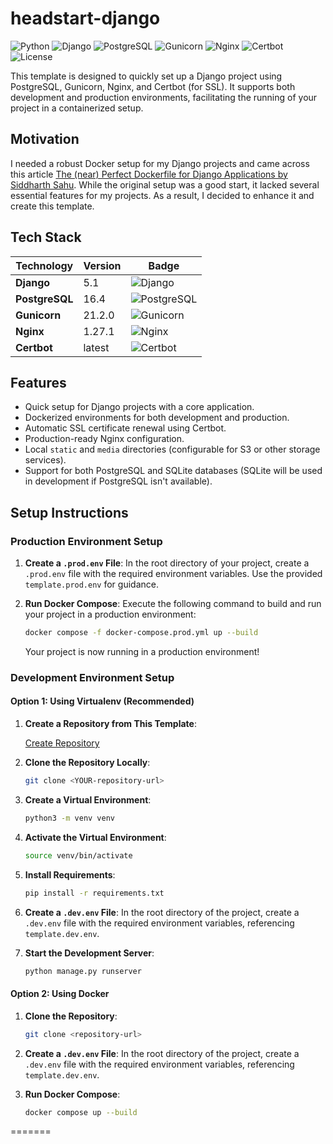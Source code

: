 # headstart-django

![Python](https://img.shields.io/badge/Python-3.8%2B-blue?style=flat-square)
![Django](https://img.shields.io/badge/Django-5.1-orange?style=flat-square)
![PostgreSQL](https://img.shields.io/badge/PostgreSQL-16.4-green?style=flat-square)
![Gunicorn](https://img.shields.io/badge/Gunicorn-21.2.0-lightgrey?style=flat-square)
![Nginx](https://img.shields.io/badge/Nginx-1.27.1-brightgreen?style=flat-square)
![Certbot](https://img.shields.io/badge/Certbot-latest-blueviolet?style=flat-square)
![License](https://img.shields.io/badge/license-MIT-lightgrey?style=flat-square)

This template is designed to quickly set up a Django project using PostgreSQL, Gunicorn, Nginx, and Certbot (for SSL). It supports both development and production environments, facilitating the running of your project in a containerized setup.

## Motivation

I needed a robust Docker setup for my Django projects and came across this article [The (near) Perfect Dockerfile for Django Applications by Siddharth Sahu](https://faun.pub/the-near-perfect-dockerfile-for-django-applications-8bc352a1e871). While the original setup was a good start, it lacked several essential features for my projects. As a result, I decided to enhance it and create this template.

## Tech Stack

| Technology     | Version  | Badge                                                  |
|----------------|----------|--------------------------------------------------------|
| **Django**     | 5.1      | ![Django](https://img.shields.io/badge/Django-5.1-orange?style=flat-square)         |
| **PostgreSQL** | 16.4     | ![PostgreSQL](https://img.shields.io/badge/PostgreSQL-16.4-green?style=flat-square) |
| **Gunicorn**   | 21.2.0   | ![Gunicorn](https://img.shields.io/badge/Gunicorn-21.2.0-lightgrey?style=flat-square)  |
| **Nginx**      | 1.27.1   | ![Nginx](https://img.shields.io/badge/Nginx-1.27.1-brightgreen?style=flat-square)   |
| **Certbot**    | latest   | ![Certbot](https://img.shields.io/badge/Certbot-latest-blueviolet?style=flat-square) |

## Features

- Quick setup for Django projects with a core application.
- Dockerized environments for both development and production.
- Automatic SSL certificate renewal using Certbot.
- Production-ready Nginx configuration.
- Local `static` and `media` directories (configurable for S3 or other storage services).
- Support for both PostgreSQL and SQLite databases (SQLite will be used in development if PostgreSQL isn't available).

## Setup Instructions

### Production Environment Setup

1. **Create a `.prod.env` File**: In the root directory of your project, create a `.prod.env` file with the required environment variables. Use the provided `template.prod.env` for guidance.

2. **Run Docker Compose**: Execute the following command to build and run your project in a production environment:

    ```bash
    docker compose -f docker-compose.prod.yml up --build
    ```

    Your project is now running in a production environment!

### Development Environment Setup

#### Option 1: Using Virtualenv (Recommended)

1. **Create a Repository from This Template**:
   
   [Create Repository](https://github.com/new?template_name=headstart-django&template_owner=alexdeathway)

2. **Clone the Repository Locally**:

    ```bash
    git clone <YOUR-repository-url>
    ```

3. **Create a Virtual Environment**:

    ```bash
    python3 -m venv venv
    ```

4. **Activate the Virtual Environment**:

    ```bash
    source venv/bin/activate
    ```

5. **Install Requirements**:

    ```bash
    pip install -r requirements.txt
    ```

6. **Create a `.dev.env` File**: In the root directory of the project, create a `.dev.env` file with the required environment variables, referencing `template.dev.env`.

7. **Start the Development Server**:

    ```bash
    python manage.py runserver
    ```

#### Option 2: Using Docker

1. **Clone the Repository**:

    ```bash
    git clone <repository-url>
    ```

2. **Create a `.dev.env` File**: In the root directory of the project, create a `.dev.env` file with the required environment variables, referencing `template.dev.env`.

3. **Run Docker Compose**:

    ```bash
    docker compose up --build
    ```
=======